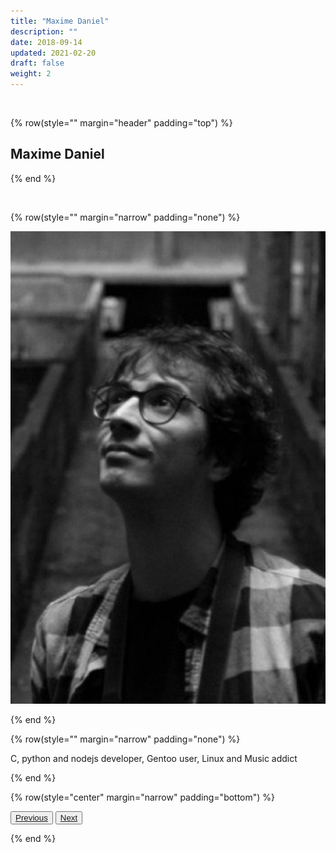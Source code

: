 ```yaml
---
title: "Maxime Daniel"
description: ""
date: 2018-09-14
updated: 2021-02-20
draft: false
weight: 2
---
```


<div class="container mx-auto">

<br>

<!-- section 1 -->

{% row(style="" margin="header" padding="top") %}

##  Maxime Daniel


{% end %}

<br>


<!-- section 2 -->

{% row(style="" margin="narrow" padding="none") %}

![Image](./img/maxime_daniel.jpg#small)

{% end %}


{% row(style="" margin="narrow" padding="none") %}

<p class="text-base">C, python and nodejs developer, Gentoo user, Linux and Music addict</p>

{% end %}

{% row(style="center" margin="narrow" padding="bottom") %}

<button>[Previous](/people/lee)</button>
<button>[Next](/people/sabrina)</button>

{% end %}

</div>